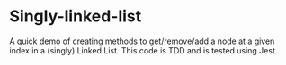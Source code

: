 # Singly-linked-list
A quick demo of creating methods to get/remove/add a node at a given index in a (singly) Linked List. This code is TDD and is tested using Jest.
